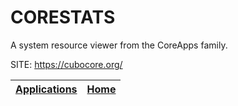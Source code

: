 # CORESTATS
 
 A system resource viewer from the CoreApps family.
 
 SITE: https://cubocore.org/

 | [Applications](https://portable-linux-apps.github.io/apps.html) | [Home](https://portable-linux-apps.github.io)
 | --- | --- |
